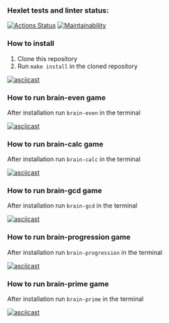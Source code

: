 ### Hexlet tests and linter status:
[![Actions Status](https://github.com/Paspr/frontend-project-44/workflows/hexlet-check/badge.svg)](https://github.com/Paspr/frontend-project-44/actions)
[![Maintainability](https://api.codeclimate.com/v1/badges/e3a248f767d87559cd86/maintainability)](https://codeclimate.com/github/Paspr/frontend-project-44/maintainability)

### How to install  
1. Clone this repository
2. Run `make install` in the cloned repository  

[![asciicast](https://asciinema.org/a/NBCrZHTf4DJIRLW2clpkJPInB.svg)](https://asciinema.org/a/NBCrZHTf4DJIRLW2clpkJPInB)

### How to run brain-even game  

After installation run `brain-even` in the terminal  

[![asciicast](https://asciinema.org/a/KK4iuX68K3XdxrUzPD19FRK3H.svg)](https://asciinema.org/a/KK4iuX68K3XdxrUzPD19FRK3H)

### How to run brain-calc game  

After installation run `brain-calc` in the terminal  

[![asciicast](https://asciinema.org/a/71wD0ALIIvmnq55HrkriCAubB.svg)](https://asciinema.org/a/71wD0ALIIvmnq55HrkriCAubB)

### How to run brain-gcd game  

After installation run `brain-gcd` in the terminal  

[![asciicast](https://asciinema.org/a/eaV1lqas9cbPqQvknbuXQA7Kf.svg)](https://asciinema.org/a/eaV1lqas9cbPqQvknbuXQA7Kf)

### How to run brain-progression game  

After installation run `brain-progression` in the terminal  

[![asciicast](https://asciinema.org/a/IC0RDVe3uV5zuJhq9cqklUslW.svg)](https://asciinema.org/a/IC0RDVe3uV5zuJhq9cqklUslW)

### How to run brain-prime game  

After installation run `brain-prime` in the terminal  

[![asciicast](https://asciinema.org/a/yW7RDlnlDkPWGedWjrjFLfeYK.svg)](https://asciinema.org/a/yW7RDlnlDkPWGedWjrjFLfeYK)